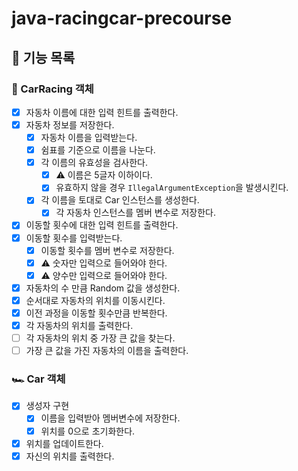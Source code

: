 # java-racingcar-precourse

## 🚀 기능 목록

### 🏁 CarRacing 객체

- [x] 자동차 이름에 대한 입력 힌트를 출력한다.
- [x] 자동차 정보를 저장한다.
  - [x] 자동차 이름을 입력받는다.
  - [x] 쉼표를 기준으로 이름을 나눈다.
  - [x] 각 이름의 유효성을 검사한다.
    - [x] ⚠️ 이름은 5글자 이하이다.
    - [x] 유효하지 않을 경우 `IllegalArgumentException`을 발생시킨다.
  - [x] 각 이름을 토대로 Car 인스턴스를 생성한다.
    - [x] 각 자동차 인스턴스를 멤버 변수로 저장한다.
- [x] 이동할 횟수에 대한 입력 힌트를 출력한다.
- [x] 이동할 횟수를 입력받는다.
  - [x] 이동할 횟수를 멤버 변수로 저장한다.
  - [x] ⚠️ 숫자만 입력으로 들어와야 한다.
  - [x] ⚠️ 양수만 입력으로 들어와야 한다.
- [x] 자동차의 수 만큼 Random 값을 생성한다.
- [x] 순서대로 자동차의 위치를 이동시킨다.
- [x] 이전 과정을 이동할 횟수만큼 반복한다.
- [x] 각 자동차의 위치를 출력한다.
- [ ] 각 자동차의 위치 중 가장 큰 값을 찾는다.
- [ ] 가장 큰 값을 가진 자동차의 이름을 출력한다.

### 🏎️ Car 객체

- [x] 생성자 구현
  - [x] 이름을 입력받아 멤버변수에 저장한다.
  - [x] 위치를 0으로 초기화한다.
- [x] 위치를 업데이트한다.
- [x] 자신의 위치를 출력한다.
